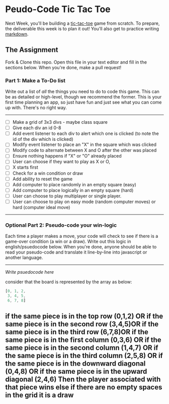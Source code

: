 # Peudo-Code Tic Tac Toe

Next Week, you'll be building a [tic-tac-toe](https://en.wikipedia.org/wiki/Tic-tac-toe) game from scratch. To prepare, the deliverable this week is to plan it out! You'll also get to practice writing [markdown](https://guides.github.com/features/mastering-markdown/).

## The Assignment

Fork & Clone this repo. Open this file in your text editor and fill in the sections below. When you're done, make a pull request!

### Part 1: Make a To-Do list

Write out a list of *all* the things you need to do to code this game. This can be as detailed or high-level, though we recommend the former. This is your first time planning an app, so just have fun and just see what you can come up with. There's no right way.

---

- [ ] Make a grid of 3x3 divs - maybe class square
- [ ] Give each div an id 0-8
- [ ] Add event listener to each div to alert which one is clicked (to note the id of the div which is clicked)
- [ ] Modify event listener to place an "X" in the square which was clicked
- [ ] Modify code to alternate between X and O after the other was placed
- [ ] Ensure nothing happens if "X" or "O" already placed
- [ ] User can choose if they want to play as X or O,
- [ ] X starts first
- [ ] Check for a win condition or draw
- [ ] Add ability to reset the game
- [ ] Add computer to place randomly in an empty square (easy)
- [ ] Add computer to place logically in an empty square (hard)
- [ ] User can choose to play multiplayer or single player.
- [ ] User can choose to play on easy mode (random computer moves) or hard (computer ideal move)
---

### Optional Part 2: Pseudo-code your win-logic

Each time a player makes a move, your code will check to see if there is a game-over condition (a win or a draw). Write out this logic in english/psuedocode below. When you're done, anyone should be able to read your pseudo-code and translate it line-by-line into javascript or another language.

---

*Write psuedocode here*

consider that the board is represented by the array as below:

```js
[0, 1, 2,
 3, 4, 5,
 6, 7, 8]
 ```
if the same piece is in the top row (0,1,2) OR
if the same piece is in the second row (3,4,5)OR
if the same piece is in the third row (6,7,8)OR
if the same piece is in the first column (0,3,6) OR
if the same piece is in the second column (1,4,7) OR
if the same piece is in the third column (2,5,8) OR
if the same piece is in the downward diagonal (0,4,8) OR
if the same piece is in the upward diagonal (2,4,6)
Then the player associated with that piece wins
else if there are no empty spaces in the grid
it is a draw
---
